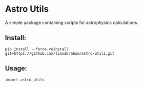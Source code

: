 # Astro Utils

A simple package containing scripts for astrophysics calculations.

## Install:
```
pip install --force-reinstall git+https://github.com/linnabraham/astro-utils.git
```

## Usage:

```
import astro_utils
```
